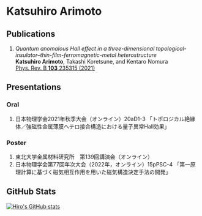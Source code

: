# Katsuhiro Arimoto

## Publications

1. *Quantum anomalous Hall effect in a three-dimensional topological-insulator–thin-film-ferromagnetic-metal heterostructure*  
**Katsuhiro Arimoto**, Takashi Koretsune, and Kentaro Nomura  
[Phys. Rev. B **103** 235315 (2021)](https://link.aps.org/doi/10.1103/PhysRevB.103.235315)

## Presentations

### Oral

1. 日本物理学会2021年秋季大会（オンライン）20aD1-3
「トポロジカル絶縁体／強磁性金属薄膜ヘテロ接合構造における量子異常Hall効果」

### Poster

1. 東北大学金属材料研究所　第139回講演会（オンライン）
2. 日本物理学会第77回年次大会（2022年，オンライン）15pPSC-4
「第一原理計算に基づく磁気相互作用を用いた磁気構造決定手法の開発」

## GitHub Stats

[![Hiro's GitHub stats](https://github-readme-stats.vercel.app/api?username=KatsuhiroArimoto&count_private=true)](https://github.com/anuraghazra/github-readme-stats)

<!--
[![Readme Card](https://github-readme-stats.vercel.app/api/pin/?username=KatsuhiroArimoto&repo=KatsuhiroArimoto)](https://github.com/anuraghazra/github-readme-stats)
[![Top Langs](https://github-readme-stats.vercel.app/api/top-langs/?username=KatsuhiroArimoto&layout=compact)](https://github.com/anuraghazra/github-readme-stats)
-->

<!--
**KatsuhiroArimoto/KatsuhiroArimoto** is a ✨ _special_ ✨ repository because its `README.md` (this file) appears on your GitHub profile.

Here are some ideas to get you started:

- 🔭 I’m currently working on ...
- 🌱 I’m currently learning ...
- 👯 I’m looking to collaborate on ...
- 🤔 I’m looking for help with ...
- 💬 Ask me about ...
- 📫 How to reach me: ...
- 😄 Pronouns: ...
- ⚡ Fun fact: ...
-->
